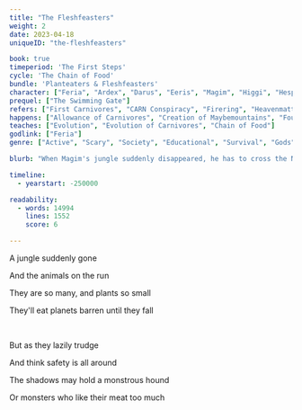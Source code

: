 ```yaml
---
title: "The Fleshfeasters"
weight: 2
date: 2023-04-18
uniqueID: "the-fleshfeasters"

book: true
timeperiod: 'The First Steps'
cycle: 'The Chain of Food'
bundle: 'Planteaters & Fleshfeasters'
character: ["Feria", "Ardex", "Darus", "Eeris", "Magim", "Higgi", "Hespryhound"]
prequel: ["The Swimming Gate"]
refers: ["First Carnivores", "CARN Conspiracy", "Firering", "Heavenmatter", "Soulsplitter", "Immortality", "Nightriver", "Aparant River", "Impossible Wall of Darus", "Mayfill", "Saursea", "Mouth of Din", "Origina"]
happens: ["Allowance of Carnivores", "Creation of Maybemountains", "Fourth Giant Extinction", "Split of Volarde"]
teaches: ["Evolution", "Evolution of Carnivores", "Chain of Food"]
godlink: ["Feria"]
genre: ["Active", "Scary", "Society", "Educational", "Survival", "Gods", "Travel", "Biology"]

blurb: "When Magim's jungle suddenly disappeared, he has to cross the Nightriver to find a new home. Exactly the place rumored to contain terrible monsters who do something unheard of: eat your flesh."

timeline:
  - yearstart: -250000

readability:
  - words: 14994
    lines: 1552
    score: 6

---
```


A jungle suddenly gone

And the animals on the run

They are so many, and plants so small

They'll eat planets barren until they fall

&nbsp;

But as they lazily trudge

And think safety is all around

The shadows may hold a monstrous hound

Or monsters who like their meat too much
